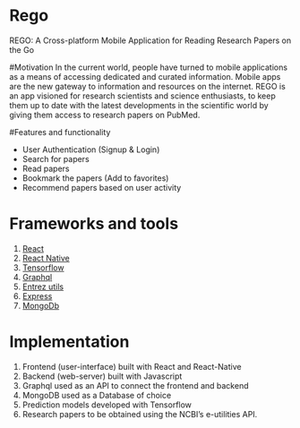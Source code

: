# Rego
REGO: A Cross-platform Mobile Application for Reading Research Papers on the Go

#Motivation
In the current world, people have turned to mobile applications as a means of accessing dedicated and curated information. Mobile apps are the new gateway to information and resources on the internet. REGO is an app visioned for research scientists and science enthusiasts, to keep them up to date with the latest developments in the scientific world by giving them access to research papers on PubMed. 

#Features and functionality
- User Authentication (Signup & Login)
- Search for papers
- Read papers
- Bookmark the papers (Add to favorites)
- Recommend papers based on user activity

# Frameworks and tools
1. [React](https://reactjs.org/)
2. [React Native](https://reactnative.dev/)
3. [Tensorflow](https://www.tensorflow.org/)
4. [Graphql](https://graphql.org/)
5. [Entrez utils](https://www.ncbi.nlm.nih.gov/books/NBK25501/)
6. [Express](https://expressjs.com/)
7. [MongoDb](https://docs.mongodb.com/manual/)

# Implementation 
1. Frontend (user-interface) built with React and React-Native
2. Backend (web-server) built with Javascript
3. Graphql used as an API to connect the frontend and backend
4. MongoDB used as a Database of choice
5. Prediction models developed with Tensorflow
6. Research papers to be obtained using the NCBI’s e-utilities API.
